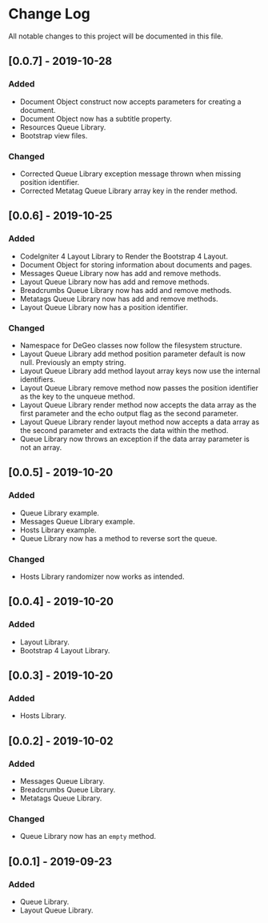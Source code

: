 # Change Log
All notable changes to this project will be documented in this file.

## [0.0.7] - 2019-10-28
### Added
 - Document Object construct now accepts parameters for creating a document.
 - Document Object now has a subtitle property.
 - Resources Queue Library.
 - Bootstrap view files.
### Changed
 - Corrected Queue Library exception message thrown when missing position identifier.
 - Corrected Metatag Queue Library array key in the render method.


## [0.0.6] - 2019-10-25
### Added
 - CodeIgniter 4 Layout Library to Render the Bootstrap 4 Layout.
 - Document Object for storing information about documents and pages.
 - Messages Queue Library now has add and remove methods.
 - Layout Queue Library now has add and remove methods.
 - Breadcrumbs Queue Library now has add and remove methods.
 - Metatags Queue Library now has add and remove methods.
 - Layout Queue Library now has a position identifier.
### Changed
 - Namespace for DeGeo classes now follow the filesystem structure.
 - Layout Queue Library add method position parameter default is now null. Previously an empty string.
 - Layout Queue Library add method layout array keys now use the internal identifiers.
 - Layout Queue Library remove method now passes the position identifier as the key to the unqueue method.
 - Layout Queue Library render method now accepts the data array as the first parameter and the echo output flag as the second parameter.
 - Layout Queue Library render layout method now accepts a data array as the second parameter and extracts the data within the method.
 - Queue Library now throws an exception if the data array parameter is not an array.

## [0.0.5] - 2019-10-20
### Added
 - Queue Library example.
 - Messages Queue Library example.
 - Hosts Library example.
 - Queue Library now has a method to reverse sort the queue.
### Changed
 - Hosts Library randomizer now works as intended.

## [0.0.4] - 2019-10-20
### Added
 - Layout Library.
 - Bootstrap 4 Layout Library.

## [0.0.3] - 2019-10-20
### Added
 - Hosts Library.

## [0.0.2] - 2019-10-02
### Added
 - Messages Queue Library.
 - Breadcrumbs Queue Library.
 - Metatags Queue Library.
### Changed
 - Queue Library now has an `empty` method.

## [0.0.1] - 2019-09-23
### Added
 - Queue Library.
 - Layout Queue Library.